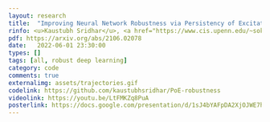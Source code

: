 ```yaml
---
layout: research
title:  "Improving Neural Network Robustness via Persistency of Excitation."
rinfo: <u>Kaustubh Sridhar</u>, <a href="https://www.cis.upenn.edu/~sokolsky/">Oleg Sokolsky</a>, <a href="https://www.cis.upenn.edu/~lee/home/index.shtml">Insup Lee</a>, <a href="https://www.seas.upenn.edu/~weimerj/research.html">James Weimer</a>. <ul>➥ American Control Conference (ACC) 2022.</ul>
pdf: https://arxiv.org/abs/2106.02078
date:   2022-06-01 23:30:00
types: []
tags: [all, robust deep learning]
category: code
comments: true
externalimg: assets/trajectories.gif
codelink: https://github.com/kaustubhsridhar/PoE-robustness
videolink: https://youtu.be/LtFMKZq8PuA
posterlink: https://docs.google.com/presentation/d/1sJ4bYAFpDA2XjOJWE7hiZ0-xwwWr0h9f/edit?usp=sharing&ouid=116779056433539742394&rtpof=true&sd=true
---
```

